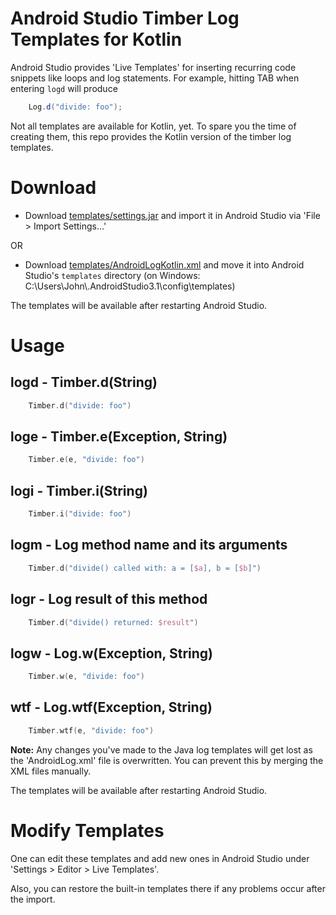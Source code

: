 # Android Studio Timber Log Templates for Kotlin

Android Studio provides 'Live Templates' for inserting recurring code snippets like loops and log statements. For example, hitting TAB when entering `logd` will produce

```java
    Log.d("divide: foo");
 ```
 
Not all templates are available for Kotlin, yet. To spare you the time of creating them, this repo provides the Kotlin version of the timber log templates.

# Download

* Download [templates/settings.jar](/templates/settings.jar) and import it in Android Studio via 'File > Import Settings...'

OR

* Download [templates/AndroidLogKotlin.xml](/templates/AndroidLogKotlin.xml) and move it into Android Studio's `templates` directory (on Windows: C:\Users\John\\.AndroidStudio3.1\config\templates)

The templates will be available after restarting Android Studio.

# Usage

## logd - Timber.d(String)

```kotlin
    Timber.d("divide: foo")
```
    
## loge - Timber.e(Exception, String)

```kotlin
    Timber.e(e, "divide: foo")
```

## logi - Timber.i(String)

```kotlin
    Timber.i("divide: foo")
```

## logm - Log method name and its arguments

```kotlin
    Timber.d("divide() called with: a = [$a], b = [$b]")
```

## logr - Log result of this method

```kotlin
    Timber.d("divide() returned: $result")
```
    
## logw - Log.w(Exception, String)

```kotlin
    Timber.w(e, "divide: foo")
```
    
## wtf - Log.wtf(Exception, String)


```kotlin
    Timber.wtf(e, "divide: foo")
```

**Note:** Any changes you've made to the Java log templates will get lost as the 'AndroidLog.xml' file is overwritten. You can prevent this by merging the XML files manually.

The templates will be available after restarting Android Studio.

# Modify Templates

One can edit these templates and add new ones in Android Studio under 'Settings > Editor > Live Templates'.

Also, you can restore the built-in templates there if any problems occur after the import.
